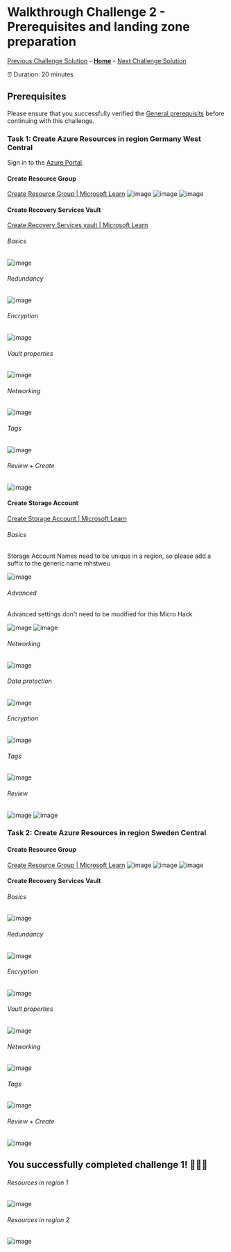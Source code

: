 # Walkthrough Challenge 2 - Prerequisites and landing zone preparation

[Previous Challenge Solution](../challenge-01/solution-01.md) - **[Home](../../Readme.md)** - [Next Challenge Solution](../challenge-03/solution-03.md)

⏰ Duration: 20 minutes

## Prerequisites

Please ensure that you successfully verified the [General prerequisits](../../Readme.md#general-prerequisites) before continuing with this challenge.

### Task 1: Create Azure Resources in region Germany West Central

Sign in to the [Azure Portal](https://portal.azure.com/).

#### Create Resource Group
[Create Resource Group | Microsoft Learn](https://learn.microsoft.com/en-us/azure/azure-resource-manager/management/manage-resource-groups-portal#create-resource-groups)
![image](./img/001.png)
![image](./img/002.png)
![image](./img/003.png)

#### Create Recovery Services Vault
[Create Recovery Services vault | Microsoft Learn](https://learn.microsoft.com/azure/backup/backup-create-recovery-services-vault)

###### Basics
![image](./img/004.png)

###### Redundancy
![image](./img/005.png)

###### Encryption
![image](./img/006.png)

###### Vault properties
![image](./img/007.png)

###### Networking
![image](./img/008.png)

###### Tags
![image](./img/009.png)

###### Review + Create
![image](./img/010.png)

#### Create Storage Account
[Create Storage Account | Microsoft Learn](https://learn.microsoft.com/azure/storage/common/storage-account-create)

###### Basics
Storage Account Names need to be unique in a region, so please add a suffix to the generic name mhstweu

![image](./img/011.png)

###### Advanced
Advanced settings don't need to be modified for this Micro Hack

![image](./img/012.png)
![image](./img/013.png)

###### Networking
![image](./img/014.png)

###### Data protection
![image](./img/015.png)

###### Encryption
![image](./img/016.png)

###### Tags
![image](./img/017.png)

###### Review
![image](./img/018.png)
![image](./img/019.png)

### Task 2: Create Azure Resources in region Sweden Central
#### Create Resource Group
[Create Resource Group | Microsoft Learn](https://learn.microsoft.com/en-us/azure/azure-resource-manager/management/manage-resource-groups-portal#create-resource-groups)
![image](./img/020.png)
![image](./img/021.png)
![image](./img/022.png)

#### Create Recovery Services Vault

###### Basics
![image](./img/023.png)

###### Redundancy
![image](./img/024.png)

###### Encryption
![image](./img/025.png)

###### Vault properties
![image](./img/026.png)

###### Networking
![image](./img/027.png)

###### Tags
![image](./img/028.png)

###### Review + Create
![image](./img/029.png)

## You successfully completed challenge 1! 🚀🚀🚀
###### Resources in region 1
![image](./img/030.png)
###### Resources in region 2
![image](./img/031.png)

